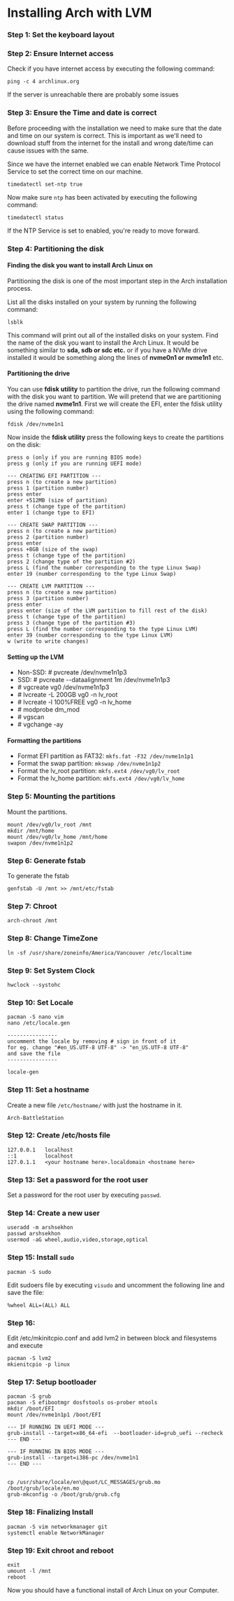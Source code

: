 # Installing Arch with LVM


### **Step 1: Set the keyboard layout**

### **Step 2: Ensure Internet access**
Check if you have internet access by executing the following command:

`ping -c 4 archlinux.org`

If the server is unreachable there are probably some issues 

### **Step 3: Ensure the Time and date is correct**
Before proceeding with the installation we need to make sure that the date and time on our system is correct. This is important as we'll need to download stuff from the internet for the install and wrong date/time can cause issues with the same.

Since we have the internet enabled we can enable Network Time Protocol Service to set the correct time on our machine.

`timedatectl set-ntp true`

Now make sure `ntp` has been activated by executing the following command:

`timedatectl status`

If the NTP Service is set to enabled, you're ready to move forward.


### **Step 4: Partitioning the disk**
#### **Finding the disk you want to install Arch Linux on**
Partitioning the disk is one of the most important step in the Arch installation process.

List all the disks installed on your system by running the following command:

`lsblk`

This command will print out all of the installed disks on your system. Find the name of the disk you want to install the Arch Linux. It would be something similar to **sda, sdb or sdc etc.** or if you have a NVMe drive installed it would be something along the lines of **nvme0n1 or nvme1n1** etc.

#### **Partitioning the drive**
You can use **fdisk utility** to partition the drive, run the following command with the disk you want to partition. We will pretend that we are partitioning the drive named **nvme1n1**. First we will create the EFI, enter the fdisk utility using the following command:

`fdisk /dev/nvme1n1`

Now inside the **fdisk utility** press the following keys to create the partitions on the disk:

```
press o (only if you are running BIOS mode)
press g (only if you are running UEFI mode)

--- CREATING EFI PARTITION ---
press n (to create a new partition)
press 1 (partition number)
press enter
enter +512MB (size of partition)
press t (change type of the partition)
enter 1 (change type to EFI)

--- CREATE SWAP PARTITION ---
press n (to create a new partition)
press 2 (partition number)
press enter
press +8GB (size of the swap)
press t (change type of the partition)
press 2 (change type of the partition #2)
press L (find the number corresponding to the type Linux Swap)
enter 19 (number corresponding to the type Linux Swap)

--- CREATE LVM PARTITION ---
press n (to create a new partition)
press 3 (partition number)
press enter
press enter (size of the LVM partition to fill rest of the disk)
press t (change type of the partition)
press 3 (change type of the partition #3)
press L (find the number corresponding to the type Linux LVM)
enter 39 (number corresponding to the type Linux LVM)
w (write to write changes)
```

#### **Setting up the LVM**
- Non-SSD: # pvcreate /dev/nvme1n1p3
- SSD: # pvcreate --dataalignment 1m /dev/nvme1n1p3
- \# vgcreate vg0 /dev/nvme1n1p3
- \# lvcreate -L 200GB vg0 -n lv_root
- \# lvcreate -l 100%FREE vg0 -n lv_home
- \# modprobe dm_mod
- \# vgscan
- \# vgchange -ay

#### Formatting the partitions
- Format EFI partition as FAT32: `mkfs.fat -F32 /dev/nvme1n1p1`
- Format the swap partition: `mkswap /dev/nvme1n1p2`
- Format the lv_root partition: `mkfs.ext4 /dev/vg0/lv_root`
- Format the lv_home partition: `mkfs.ext4 /dev/vg0/lv_home`

### Step 5: Mounting the partitions
Mount the partitions.

```
mount /dev/vg0/lv_root /mnt
mkdir /mnt/home
mount /dev/vg0/lv_home /mnt/home
swapon /dev/nvme1n1p2
```
### Step 6: Generate fstab
To generate the fstab

`genfstab -U /mnt >> /mnt/etc/fstab`

### Step 7: Chroot
`arch-chroot /mnt`

### Step 8: Change TimeZone
`ln -sf /usr/share/zoneinfo/America/Vancouver /etc/localtime`

### Step 9: Set System Clock
`hwclock --systohc`

### Step 10: Set Locale
```
pacman -S nano vim
nano /etc/locale.gen

----------------
uncomment the locale by removing # sign in front of it
for eg. change "#en_US.UTF-8 UTF-8" -> "en_US.UTF-8 UTF-8"
and save the file
----------------

locale-gen
```

### Step 11: Set a hostname
Create a new file `/etc/hostname/` with just the hostname in it.

```
Arch-BattleStation
```

### Step 12: Create /etc/hosts file

```
127.0.0.1   localhost
::1         localhost
127.0.1.1   <your hostname here>.localdomain <hostname here>
```

### Step 13: Set a password for the root user
Set a password for the root user by executing `passwd`.

### Step 14: Create a new user
```
useradd -m arshsekhon
passwd arshsekhon
usermod -aG wheel,audio,video,storage,optical
```

### Step 15: Install `sudo`
```
pacman -S sudo
```
Edit sudoers file by executing `visudo` and uncomment the following line and save the file:
```
%wheel ALL=(ALL) ALL
```

### Step 16:
Edit /etc/mkinitcpio.conf and add lvm2 in between block and filesystems and execute
```
pacman -S lvm2
mkienitcpio -p linux
```

### Step 17: Setup bootloader
```
pacman -S grub
pacman -S efibootmgr dosfstools os-prober mtools
mkdir /boot/EFI
mount /dev/nvme1n1p1 /boot/EFI

--- IF RUNNING IN UEFI MODE ---
grub-install --target=x86_64-efi  --bootloader-id=grub_uefi --recheck
--- END ---

--- IF RUNNING IN BIOS MODE ---
grub-install --target=i386-pc /dev/nvme1n1
--- END ---


cp /usr/share/locale/en\@quot/LC_MESSAGES/grub.mo /boot/grub/locale/en.mo
grub-mkconfig -o /boot/grub/grub.cfg
```

### Step 18: Finalizing Install

```
pacman -S vim networkmanager git 
systemctl enable NetworkManager
```

### Step 19: Exit chroot and reboot
```
exit
umount -l /mnt
reboot
```

Now you should have a functional install of Arch Linux on your Computer.